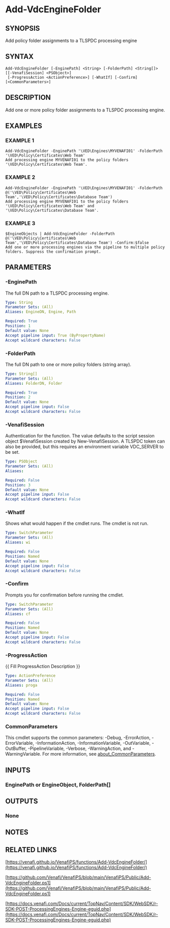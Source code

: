 # Add-VdcEngineFolder

## SYNOPSIS
Add policy folder assignments to a TLSPDC processing engine

## SYNTAX

```
Add-VdcEngineFolder [-EnginePath] <String> [-FolderPath] <String[]> [[-VenafiSession] <PSObject>]
 [-ProgressAction <ActionPreference>] [-WhatIf] [-Confirm] [<CommonParameters>]
```

## DESCRIPTION
Add one or more policy folder assignments to a TLSPDC processing engine.

## EXAMPLES

### EXAMPLE 1
```
Add-VdcEngineFolder -EnginePath '\VED\Engines\MYVENAFI01' -FolderPath '\VED\Policy\Certificates\Web Team'
Add processing engine MYVENAFI01 to the policy folders '\VED\Policy\Certificates\Web Team'.
```

### EXAMPLE 2
```
Add-VdcEngineFolder -EnginePath '\VED\Engines\MYVENAFI01' -FolderPath @('\VED\Policy\Certificates\Web Team','\VED\Policy\Certificates\Database Team')
Add processing engine MYVENAFI01 to the policy folders '\VED\Policy\Certificates\Web Team' and '\VED\Policy\Certificates\Database Team'.
```

### EXAMPLE 3
```
$EngineObjects | Add-VdcEngineFolder -FolderPath @('\VED\Policy\Certificates\Web Team','\VED\Policy\Certificates\Database Team') -Confirm:$false
Add one or more processing engines via the pipeline to multiple policy folders. Suppress the confirmation prompt.
```

## PARAMETERS

### -EnginePath
The full DN path to a TLSPDC processing engine.

```yaml
Type: String
Parameter Sets: (All)
Aliases: EngineDN, Engine, Path

Required: True
Position: 1
Default value: None
Accept pipeline input: True (ByPropertyName)
Accept wildcard characters: False
```

### -FolderPath
The full DN path to one or more policy folders (string array).

```yaml
Type: String[]
Parameter Sets: (All)
Aliases: FolderDN, Folder

Required: True
Position: 2
Default value: None
Accept pipeline input: False
Accept wildcard characters: False
```

### -VenafiSession
Authentication for the function.
The value defaults to the script session object $VenafiSession created by New-VenafiSession.
A TLSPDC token can also be provided, but this requires an environment variable VDC_SERVER to be set.

```yaml
Type: PSObject
Parameter Sets: (All)
Aliases:

Required: False
Position: 3
Default value: None
Accept pipeline input: False
Accept wildcard characters: False
```

### -WhatIf
Shows what would happen if the cmdlet runs.
The cmdlet is not run.

```yaml
Type: SwitchParameter
Parameter Sets: (All)
Aliases: wi

Required: False
Position: Named
Default value: None
Accept pipeline input: False
Accept wildcard characters: False
```

### -Confirm
Prompts you for confirmation before running the cmdlet.

```yaml
Type: SwitchParameter
Parameter Sets: (All)
Aliases: cf

Required: False
Position: Named
Default value: None
Accept pipeline input: False
Accept wildcard characters: False
```

### -ProgressAction
{{ Fill ProgressAction Description }}

```yaml
Type: ActionPreference
Parameter Sets: (All)
Aliases: proga

Required: False
Position: Named
Default value: None
Accept pipeline input: False
Accept wildcard characters: False
```

### CommonParameters
This cmdlet supports the common parameters: -Debug, -ErrorAction, -ErrorVariable, -InformationAction, -InformationVariable, -OutVariable, -OutBuffer, -PipelineVariable, -Verbose, -WarningAction, and -WarningVariable. For more information, see [about_CommonParameters](http://go.microsoft.com/fwlink/?LinkID=113216).

## INPUTS

### EnginePath or EngineObject, FolderPath[]
## OUTPUTS

### None
## NOTES

## RELATED LINKS

[https://venafi.github.io/VenafiPS/functions/Add-VdcEngineFolder/](https://venafi.github.io/VenafiPS/functions/Add-VdcEngineFolder/)

[https://github.com/Venafi/VenafiPS/blob/main/VenafiPS/Public/Add-VdcEngineFolder.ps1](https://github.com/Venafi/VenafiPS/blob/main/VenafiPS/Public/Add-VdcEngineFolder.ps1)

[https://docs.venafi.com/Docs/current/TopNav/Content/SDK/WebSDK/r-SDK-POST-ProcessingEngines-Engine-eguid.php](https://docs.venafi.com/Docs/current/TopNav/Content/SDK/WebSDK/r-SDK-POST-ProcessingEngines-Engine-eguid.php)

